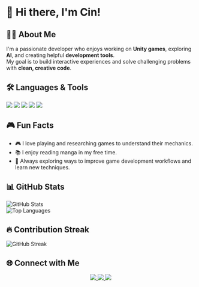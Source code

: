 # 👋 Hi there, I'm Cin!  

## 🧑‍💻 About Me  
I'm a passionate developer who enjoys working on **Unity games**, exploring **AI**, and creating helpful **development tools**.  
My goal is to build interactive experiences and solve challenging problems with **clean, creative code**.  

## 🛠️ Languages & Tools  
<p>
  <img src="https://img.shields.io/badge/-C%23-239120?style=flat&logo=c-sharp&logoColor=white" />
  <img src="https://img.shields.io/badge/-Java-007396?style=flat&logo=java&logoColor=white" />
  <img src="https://img.shields.io/badge/-C-A8B9CC?style=flat&logo=c&logoColor=white" />
  <img src="https://img.shields.io/badge/-C++-00599C?style=flat&logo=c%2B%2B&logoColor=white" />
  <img src="https://img.shields.io/badge/-Unity-000000?style=flat&logo=unity&logoColor=white" />
</p>

## 🎮 Fun Facts  
- 🎮 I love playing and researching games to understand their mechanics.  
- 📚 I enjoy reading manga in my free time.  
- 🧠 Always exploring ways to improve game development workflows and learn new techniques.  

## 📊 GitHub Stats  
![GitHub Stats](https://github-readme-stats.vercel.app/api?username=LDCin&show_icons=true&theme=radical)  
![Top Languages](https://github-readme-stats.vercel.app/api/top-langs/?username=LDCin&layout=compact&theme=radical)  

## 🔥 Contribution Streak  
![GitHub Streak](https://streak-stats.demolab.com?user=LDCin&theme=radical)  

## 🌐 Connect with Me  
<p align="center">
  <a href="https://www.linkedin.com/in/ldcin2409/">
    <img src="https://img.shields.io/badge/LinkedIn-Connect-blue?style=flat&logo=linkedin&logoColor=white" />
  </a>
  <a href="mailto:ldcin2409@gmail.com">
    <img src="https://img.shields.io/badge/Email-Contact-red?style=flat&logo=gmail&logoColor=white" />
  </a>
  <a href="">
    <img src="https://img.shields.io/badge/Resume-View-green?style=flat&logo=google-drive&logoColor=white" />
  </a>
</p>

